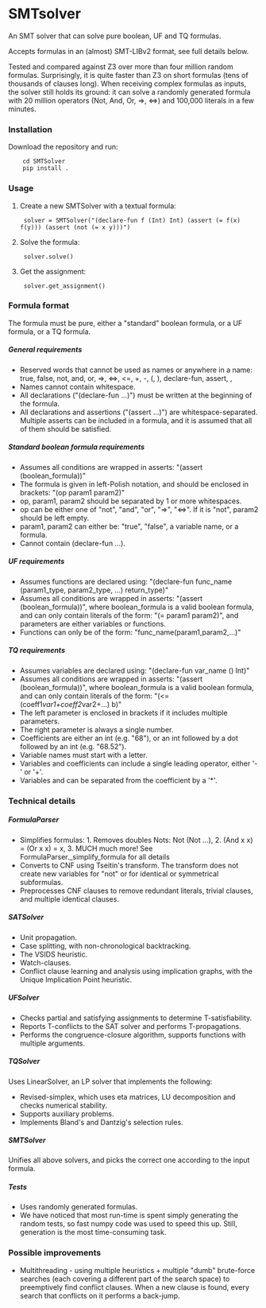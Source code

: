 # SMTsolver

An SMT solver that can solve pure boolean, UF and TQ formulas.

Accepts formulas in an (almost) SMT-LIBv2 format, see full details below.

Tested and compared against Z3 over more than four million random formulas. Surprisingly, it is quite faster than Z3 on 
short formulas (tens of thousands of clauses long). When receiving complex formulas as inputs, the solver still holds 
its ground: it can solve a randomly generated formula with 20 million operators (Not, And, Or, =>, <=>) and 100,000 
literals in a few minutes.

### Installation
Download the repository and run: 

        cd SMTSolver
        pip install .
        
### Usage
1. Create a new SMTSolver with a textual formula:
        
        
        solver = SMTSolver("(declare-fun f (Int) Int) (assert (= f(x) f(y))) (assert (not (= x y)))")


2. Solve the formula:
        
        
        solver.solve()

3. Get the assignment:


        solver.get_assignment()
        
### Formula format
The formula must be pure, either a "standard" boolean formula, or a UF formula, or a TQ formula.

##### General requirements
- Reserved words that cannot be used as names or anywhere in a name:
true, false, not, and, or, =>, <=>, <=, +, -, (, ), declare-fun, assert, ,
- Names cannot contain whitespace.
- All declarations ("(declare-fun ...)") must be written at the beginning of the formula.
- All declarations and assertions ("(assert ...)") are whitespace-separated.
Multiple asserts can be included in a formula, and it is assumed that all of them should be satisfied.

##### Standard boolean formula requirements
- Assumes all conditions are wrapped in asserts: "(assert (boolean_formula))"
- The formula is given in left-Polish notation, and should be enclosed in brackets: "(op param1 param2)"
- op, param1, param2 should be separated by 1 or more whitespaces.
- op can be either one of "not", "and", "or", "=>", "<=>". If it is "not", param2 should be left empty.
- param1, param2 can either be: "true", "false", a variable name, or a formula.
- Cannot contain (declare-fun ...).

##### UF requirements
- Assumes functions are declared using: "(declare-fun func_name (param1_type, param2_type, ...) return_type)"
- Assumes all conditions are wrapped in asserts: "(assert (boolean_formula))", where boolean_formula is a 
valid boolean formula, and can only contain literals of the form: "(= param1 param2)", and parameters are 
either variables or functions. 
- Functions can only be of the form: "func_name(param1,param2,...)"

##### TQ requirements
- Assumes variables are declared using: "(declare-fun var_name () Int)"
- Assumes all conditions are wrapped in asserts: "(assert (boolean_formula))", where boolean_formula is a 
valid boolean formula, and can only contain literals of the form: "(<= (coeff1*var1+coeff2*var2+...) b)"
- The left parameter is enclosed in brackets if it includes multiple parameters.
- The right parameter is always a single number.
- Coefficients are either an int (e.g. "68"), or an int followed by a dot followed by an int (e.g. "68.52").
- Variable names must start with a letter.
- Variables and coefficients can include a single leading operator, either '-' or '+'.
- Variables and can be separated from the coefficient by a '*'.

### Technical details
##### FormulaParser
- Simplifies formulas: 1. Removes doubles Nots: Not (Not ...), 2. (And x x) = (Or x x) = x, 3. MUCH much more! 
See FormulaParser._simplify_formula for all details 
- Converts to CNF using Tseitin's transform. The transform does not create new variables for "not" or for identical or
symmetrical subformulas.
- Preprocesses CNF clauses to remove redundant literals, trivial clauses, and multiple identical clauses. 

##### SATSolver
- Unit propagation.
- Case splitting, with non-chronological backtracking.
- The VSIDS heuristic. 
- Watch-clauses. 
- Conflict clause learning and analysis using implication graphs, with the Unique Implication Point heuristic.

##### UFSolver
- Checks partial and satisfying assignments to determine T-satisfiability.
- Reports T-conflicts to the SAT solver and performs T-propagations.
- Performs the congruence-closure algorithm, supports functions with multiple arguments.

##### TQSolver
Uses LinearSolver, an LP solver that implements the following: 
- Revised-simplex, which uses eta matrices, LU decomposition and checks numerical stability.
- Supports auxiliary problems.
- Implements Bland's and Dantzig's selection rules.

##### SMTSolver
Unifies all above solvers, and picks the correct one according to the input formula.

##### Tests
- Uses randomly generated formulas.
- We have noticed that most run-time is spent simply generating the random tests, so
fast numpy code was used to speed this up. Still, generation is the most time-consuming task. 

### Possible improvements
- Multithreading - using multiple heuristics + multiple "dumb" brute-force searches (each covering a different part of 
the search space) to preemptively find conflict clauses. When a new clause is found, every search that conflicts on it
performs a back-jump.
